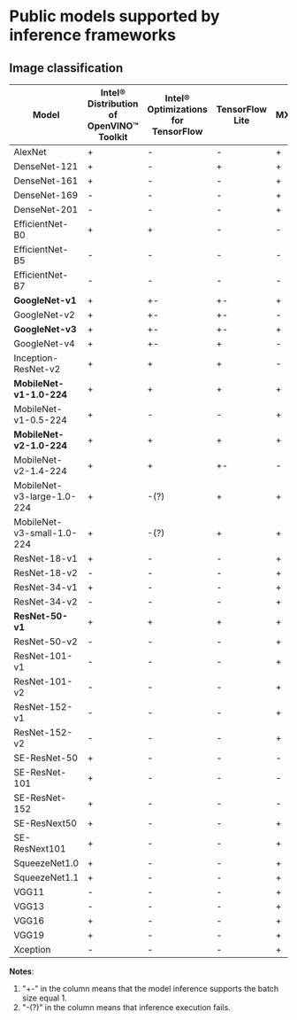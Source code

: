 # Public models supported by inference frameworks

## Image classification

Model | Intel® Distribution<br>of OpenVINO™ Toolkit | Intel® Optimizations<br>for TensorFlow | TensorFlow<br>Lite | MXNet |
-|-|-|-|-|
AlexNet|+|-|-|+|
DenseNet-121|+|-|+|+|
DenseNet-161|+|-|-|+|
DenseNet-169|-|-|-|+|
DenseNet-201|-|-|-|+|
EfficientNet-B0|+|+|-|-|
EfficientNet-B5|-|-|-|-|
EfficientNet-B7|-|-|-|-|
**GoogleNet-v1**|+|+-|+-|+|
GoogleNet-v2|+|+-|+-|-|
**GoogleNet-v3**|+|+-|+-|+|
GoogleNet-v4|+|+-|+|-|
Inception-ResNet-v2|+|+|+|-|
**MobileNet-v1-1.0-224**|+|+|+|+|
MobileNet-v1-0.5-224|+|-|-|+|
**MobileNet-v2-1.0-224**|+|+|+|+|
MobileNet-v2-1.4-224|+|+|+-|-|
MobileNet-v3-large-1.0-224|+|-(?)|+|+|
MobileNet-v3-small-1.0-224|+|-(?)|+|+|
ResNet-18-v1|+|-|-|+|
ResNet-18-v2|-|-|-|+|
ResNet-34-v1|+|-|-|+|
ResNet-34-v2|-|-|-|+|
**ResNet-50-v1**|+|+|+|+|
ResNet-50-v2|-|-|-|+|
ResNet-101-v1|-|-|-|+|
ResNet-101-v2|-|-|-|+|
ResNet-152-v1|-|-|-|+|
ResNet-152-v2|-|-|-|+|
SE-ResNet-50|+|-|-|-|
SE-ResNet-101|+|-|-|-|
SE-ResNet-152|+|-|-|-|
SE-ResNext50|+|-|-|+|
SE-ResNext101|+|-|-|+|
SqueezeNet1.0|+|-|-|+|
SqueezeNet1.1|+|-|-|+|
VGG11|-|-|-|+|
VGG13|-|-|-|+|
VGG16|+|-|-|+|
VGG19|+|-|-|+|
Xception|-|-|-|+|

**Notes**:
1. "+-" in the column means that the model inference supports
   the batch size equal 1.
1. "-(?)" in the column means that inference execution fails.
